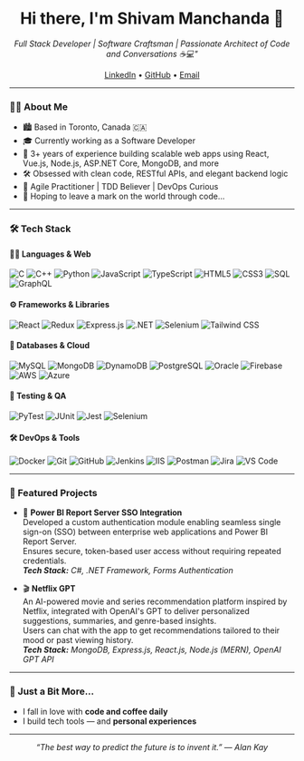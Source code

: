 <h1 align="center">Hi there, I'm Shivam Manchanda 👋</h1>

<p align="center">
  <i>Full Stack Developer | Software Craftsman | Passionate Architect of Code and Conversations ☕💻"</i>
</p>

<p align="center">
  <a href="https://www.linkedin.com/in/shivam-manchandaa" target="_blank">LinkedIn</a> • 
  <a href="https://github.com/shivu-man" target="_blank">GitHub</a> • 
  <a href="mailto:shivam1703manchanda@gmail.com">Email</a>
</p>

---

### 🧑‍💻 About Me

- 🏙️ Based in Toronto, Canada 🇨🇦
- 🎓 Currently working as a Software Developer
- 🚀 3+ years of experience building scalable web apps using React, Vue.js, Node.js, ASP.NET Core, MongoDB, and more
- 🛠️ Obsessed with clean code, RESTful APIs, and elegant backend logic
- 🧠 Agile Practitioner | TDD Believer | DevOps Curious
- 🧳 Hoping to leave a mark on the world through code...

---

### 🛠️ Tech Stack

#### 👨‍💻 Languages & Web
![C](https://img.shields.io/badge/-C-A8B9CC?style=flat-square&logo=c)
![C++](https://img.shields.io/badge/-C++-00599C?style=flat-square&logo=c%2B%2B)
![Python](https://img.shields.io/badge/-Python-3776AB?style=flat-square&logo=python&logoColor=white)
![JavaScript](https://img.shields.io/badge/-JavaScript-F7DF1E?style=flat-square&logo=javascript&logoColor=black)
![TypeScript](https://img.shields.io/badge/-TypeScript-3178C6?style=flat-square&logo=typescript&logoColor=white)
![HTML5](https://img.shields.io/badge/-HTML5-E34F26?style=flat-square&logo=html5&logoColor=white)
![CSS3](https://img.shields.io/badge/-CSS3-1572B6?style=flat-square&logo=css3)
![SQL](https://img.shields.io/badge/-SQL-003B57?style=flat-square)
![GraphQL](https://img.shields.io/badge/-GraphQL-E10098?style=flat-square&logo=graphql)

#### ⚙️ Frameworks & Libraries
![React](https://img.shields.io/badge/-React-61DAFB?style=flat-square&logo=react)
![Redux](https://img.shields.io/badge/-Redux-764ABC?style=flat-square&logo=redux)
![Express.js](https://img.shields.io/badge/-Express.js-000000?style=flat-square&logo=express)
![.NET](https://img.shields.io/badge/-.NET-512BD4?style=flat-square&logo=dotnet)
![Selenium](https://img.shields.io/badge/-Selenium-43B02A?style=flat-square&logo=selenium)
![Tailwind CSS](https://img.shields.io/badge/-Tailwind%20CSS-38B2AC?style=flat-square&logo=tailwind-css)

#### 🧰 Databases & Cloud
![MySQL](https://img.shields.io/badge/-MySQL-4479A1?style=flat-square&logo=mysql)
![MongoDB](https://img.shields.io/badge/-MongoDB-47A248?style=flat-square&logo=mongodb)
![DynamoDB](https://img.shields.io/badge/-DynamoDB-4053D6?style=flat-square&logo=amazon-dynamodb)
![PostgreSQL](https://img.shields.io/badge/-PostgreSQL-336791?style=flat-square&logo=postgresql)
![Oracle](https://img.shields.io/badge/-Oracle-F80000?style=flat-square&logo=oracle)
![Firebase](https://img.shields.io/badge/-Firebase-FFCA28?style=flat-square&logo=firebase)
![AWS](https://img.shields.io/badge/-AWS-232F3E?style=flat-square&logo=amazon-aws)
![Azure](https://img.shields.io/badge/-Azure-0078D4?style=flat-square&logo=microsoft-azure)

#### 🧪 Testing & QA
![PyTest](https://img.shields.io/badge/-PyTest-3776AB?style=flat-square&logo=python)
![JUnit](https://img.shields.io/badge/-JUnit-25A162?style=flat-square&logo=java)
![Jest](https://img.shields.io/badge/-Jest-C21325?style=flat-square&logo=jest)
![Selenium](https://img.shields.io/badge/-Selenium-43B02A?style=flat-square&logo=selenium)

#### 🛠️ DevOps & Tools
![Docker](https://img.shields.io/badge/-Docker-2496ED?style=flat-square&logo=docker)
![Git](https://img.shields.io/badge/-Git-F05032?style=flat-square&logo=git)
![GitHub](https://img.shields.io/badge/-GitHub-181717?style=flat-square&logo=github)
![Jenkins](https://img.shields.io/badge/-Jenkins-D24939?style=flat-square&logo=jenkins)
![IIS](https://img.shields.io/badge/-IIS-0078D7?style=flat-square&logo=windows)
![Postman](https://img.shields.io/badge/-Postman-FF6C37?style=flat-square&logo=postman)
![Jira](https://img.shields.io/badge/-Jira-0052CC?style=flat-square&logo=jira)
![VS Code](https://img.shields.io/badge/-VS%20Code-007ACC?style=flat-square&logo=visual-studio-code)

---

### 📌 Featured Projects

- 🔐 **Power BI Report Server SSO Integration**  
  Developed a custom authentication module enabling seamless single sign-on (SSO) between enterprise web applications and Power BI Report Server.  
  Ensures secure, token-based user access without requiring repeated credentials.  
  _**Tech Stack:** C#, .NET Framework, Forms Authentication_

- 🎬 **Netflix GPT**  
  An AI-powered movie and series recommendation platform inspired by Netflix, integrated with OpenAI's GPT to deliver personalized suggestions, summaries, and genre-based insights.  
  Users can chat with the app to get recommendations tailored to their mood or past viewing history.  
  _**Tech Stack:** MongoDB, Express.js, React.js, Node.js (MERN), OpenAI GPT API_

---

### 💖 Just a Bit More...

- I fall in love with **code and coffee daily**
- I build tech tools — and **personal experiences** 
---

<p align="center"><i>“The best way to predict the future is to invent it.” — Alan Kay</i></p>
